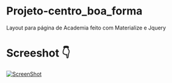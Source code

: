 # Projeto-centro_boa_forma
Layout para página de Academia feito com Materialize e Jquery


# Screeshot :point_down:

<a href="https://centroboaforma.netlify.com/">

![ScreenShot](https://github.com/nonatodiego/Projeto-centro_boa_forma/blob/master/screencapture-centroboaforma-netlify-2019-01-30-13_03_51.png)
</a>
